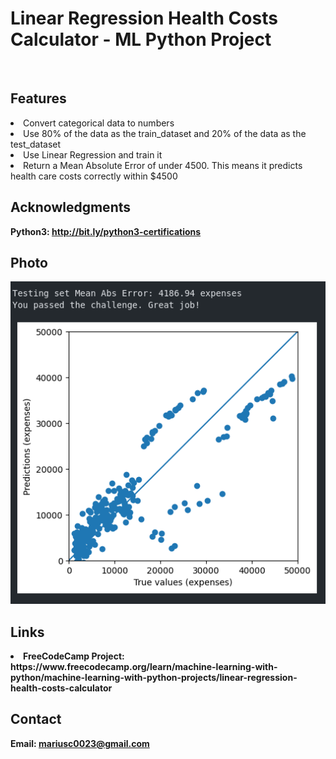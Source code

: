 <h1> Linear Regression Health Costs Calculator - ML Python Project</h1>
<br>
<h2>Features</h2>
<li>Convert categorical data to numbers</li>
<li>Use 80% of the data as the train_dataset and 20% of the data as the test_dataset</li>
<li>Use Linear Regression and train it</li>
<li>Return a Mean Absolute Error of under 4500. This means it predicts health care costs correctly within $4500</li>
<h2>Acknowledgments</h2>

<b> Python3: http://bit.ly/python3-certifications <b>
<br>


<h2>Photo</h2>
<img src="photo.png">
<br>

<h2>Links</h2>
<li>FreeCodeCamp Project: https://www.freecodecamp.org/learn/machine-learning-with-python/machine-learning-with-python-projects/linear-regression-health-costs-calculator</li>
<h2>Contact</h2>

<b> Email: mariusc0023@gmail.com </b>
